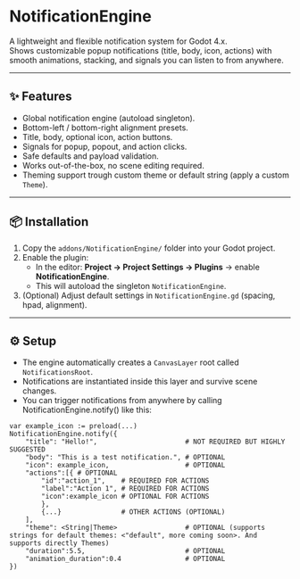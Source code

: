 # NotificationEngine

A lightweight and flexible notification system for Godot 4.x.  
Shows customizable popup notifications (title, body, icon, actions) with smooth animations, stacking, and signals you can listen to from anywhere.

---

## ✨ Features
- Global notification engine (autoload singleton).
- Bottom-left / bottom-right alignment presets.
- Title, body, optional icon, action buttons.
- Signals for popup, popout, and action clicks.
- Safe defaults and payload validation.
- Works out-of-the-box, no scene editing required.
- Theming support trough custom theme or default string (apply a custom `Theme`).

---

## 📦 Installation
1. Copy the `addons/NotificationEngine/` folder into your Godot project.
2. Enable the plugin:
   - In the editor: **Project → Project Settings → Plugins** → enable **NotificationEngine**.
   - This will autoload the singleton `NotificationEngine`.
3. (Optional) Adjust default settings in `NotificationEngine.gd` (spacing, hpad, alignment).

---

## ⚙️ Setup
- The engine automatically creates a `CanvasLayer` root called `NotificationsRoot`.
- Notifications are instantiated inside this layer and survive scene changes.
- You can trigger notifications from anywhere by calling NotificationEngine.notify() like this:

```gdscript
var example_icon := preload(...)
NotificationEngine.notify({
	"title": "Hello!",						# NOT REQUIRED BUT HIGHLY SUGGESTED
	"body": "This is a test notification.",	# OPTIONAL
	"icon": example_icon,					# OPTIONAL
	"actions":[{ # OPTIONAL
		"id":"action_1", 	# REQUIRED FOR ACTIONS
		"label":"Action 1", # REQUIRED FOR ACTIONS
		"icon":example_icon # OPTIONAL FOR ACTIONS
		},
		{...} 				# OTHER ACTIONS (OPTIONAL)
	],
	"theme": <String|Theme> 				# OPTIONAL (supports strings for default themes: <"default", more coming soon>. And supports directly Themes)
	"duration":5.5, 						# OPTIONAL
	"animation_duration":0.4				# OPTIONAL
})
```

